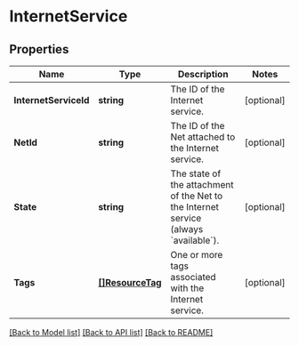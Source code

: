 # InternetService

## Properties

Name | Type | Description | Notes
------------ | ------------- | ------------- | -------------
**InternetServiceId** | **string** | The ID of the Internet service. | [optional] 
**NetId** | **string** | The ID of the Net attached to the Internet service. | [optional] 
**State** | **string** | The state of the attachment of the Net to the Internet service (always &#x60;available&#x60;). | [optional] 
**Tags** | [**[]ResourceTag**](ResourceTag.md) | One or more tags associated with the Internet service. | [optional] 

[[Back to Model list]](../README.md#documentation-for-models) [[Back to API list]](../README.md#documentation-for-api-endpoints) [[Back to README]](../README.md)


